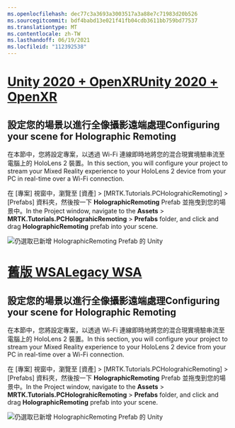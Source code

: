 ```yaml
---
ms.openlocfilehash: dec77c3a3693a3003517a3a88e7c71983d20b526
ms.sourcegitcommit: bdf4babd13e021f41fb04cdb3611bb759bd77537
ms.translationtype: MT
ms.contentlocale: zh-TW
ms.lasthandoff: 06/19/2021
ms.locfileid: "112392538"
---
```

# <a name="unity-2020--openxr"></a>[<span data-ttu-id="37981-101">Unity 2020 + OpenXR</span><span class="sxs-lookup"><span data-stu-id="37981-101">Unity 2020 + OpenXR</span></span>](#tab/openxr)

## <a name="configuring-your-scene-for-holographic-remoting"></a><span data-ttu-id="37981-102">設定您的場景以進行全像攝影遠端處理</span><span class="sxs-lookup"><span data-stu-id="37981-102">Configuring your scene for Holographic Remoting</span></span>

<span data-ttu-id="37981-103">在本節中，您將設定專案，以透過 Wi-Fi 連線即時地將您的混合現實境驗串流至電腦上的 HoloLens 2 裝置。</span><span class="sxs-lookup"><span data-stu-id="37981-103">In this section, you will configure your project to stream your Mixed Reality experience to your HoloLens 2 device from your PC in real-time over a Wi-Fi connection.</span></span>

<span data-ttu-id="37981-104">在 [專案] 視窗中，瀏覽至 [資產] > [MRTK.Tutorials.PCHolograhicRemoting] > [Prefabs] 資料夾，然後按一下 **HolographicRemoting** Prefab 並拖曳到您的場景中。</span><span class="sxs-lookup"><span data-stu-id="37981-104">In the Project window, navigate to the **Assets** > **MRTK.Tutorials.PCHolograhicRemoting** > **Prefabs** folder, and click and drag **HolographicRemoting** prefab into your scene.</span></span>

![仍選取已新增 HolographicRemoting Prefab 的 Unity](../images/mrlearning-pc-holographic-remoting/Tutorial2-Section1-Step1-1-openxr.png)

# <a name="legacy-wsa"></a>[<span data-ttu-id="37981-106">舊版 WSA</span><span class="sxs-lookup"><span data-stu-id="37981-106">Legacy WSA</span></span>](#tab/wsa)

## <a name="configuring-your-scene-for-holographic-remoting"></a><span data-ttu-id="37981-107">設定您的場景以進行全像攝影遠端處理</span><span class="sxs-lookup"><span data-stu-id="37981-107">Configuring your scene for Holographic Remoting</span></span>

<span data-ttu-id="37981-108">在本節中，您將設定專案，以透過 Wi-Fi 連線即時地將您的混合現實境驗串流至電腦上的 HoloLens 2 裝置。</span><span class="sxs-lookup"><span data-stu-id="37981-108">In this section, you will configure your project to stream your Mixed Reality experience to your HoloLens 2 device from your PC in real-time over a Wi-Fi connection.</span></span>

<span data-ttu-id="37981-109">在 [專案] 視窗中，瀏覽至 [資產] > [MRTK.Tutorials.PCHolograhicRemoting] > [Prefabs] 資料夾，然後按一下 **HolographicRemoting** Prefab 並拖曳到您的場景中。</span><span class="sxs-lookup"><span data-stu-id="37981-109">In the Project window, navigate to the **Assets** > **MRTK.Tutorials.PCHolograhicRemoting** > **Prefabs** folder, and click and drag **HolographicRemoting** prefab into your scene.</span></span>

![仍選取已新增 HolographicRemoting Prefab 的 Unity](../images/mrlearning-pc-holographic-remoting/Tutorial2-Section1-Step1-1.png)
